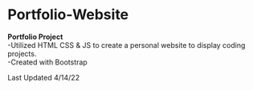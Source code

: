 # Portfolio-Website
****Portfolio Project****
<br>
  -Utilized HTML CSS & JS to create a personal website to display coding projects.
<br>
  -Created with Bootstrap

Last Updated 4/14/22
